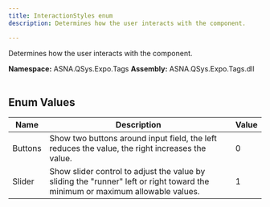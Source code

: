 ```yaml
---
title: InteractionStyles enum
description: Determines how the user interacts with the component.

---
```


Determines how the user interacts with the component.

**Namespace:** ASNA.QSys.Expo.Tags
**Assembly:** ASNA.QSys.Expo.Tags.dll
<br>
<br>

## Enum Values

| Name | Description | Value
| --- | --- | --- 
| Buttons | Show two buttons around input field, the left reduces the value, the right increases the value. | 0 |
| Slider | Show slider control to adjust the value by sliding the "runner" left or right toward the minimum or maximum allowable values. | 1 |
